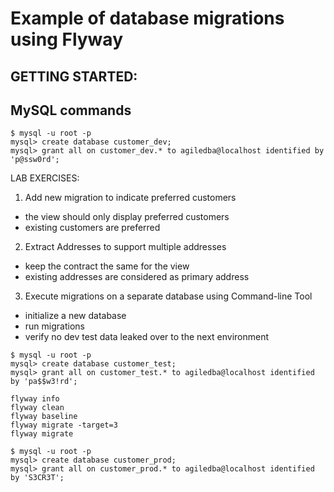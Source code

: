 # Example of database migrations using Flyway

GETTING STARTED:
------------------------------------
MySQL commands
------------------------------------
```
$ mysql -u root -p
mysql> create database customer_dev;
mysql> grant all on customer_dev.* to agiledba@localhost identified by 'p@ssw0rd';
```

LAB EXERCISES:
1. Add new migration to indicate preferred customers
  - the view should only display preferred customers
  - existing customers are preferred
2. Extract Addresses to support multiple addresses
  - keep the contract the same for the view
  - existing addresses are considered as primary address
3. Execute migrations on a separate database using Command-line Tool
  - initialize a new database
  - run migrations
  - verify no dev test data leaked over to the next environment

```
$ mysql -u root -p
mysql> create database customer_test;
mysql> grant all on customer_test.* to agiledba@localhost identified by 'pa$$w3!rd';
```

```
flyway info
flyway clean
flyway baseline
flyway migrate -target=3
flyway migrate
```

```
$ mysql -u root -p
mysql> create database customer_prod;
mysql> grant all on customer_prod.* to agiledba@localhost identified by 'S3CR3T';
```